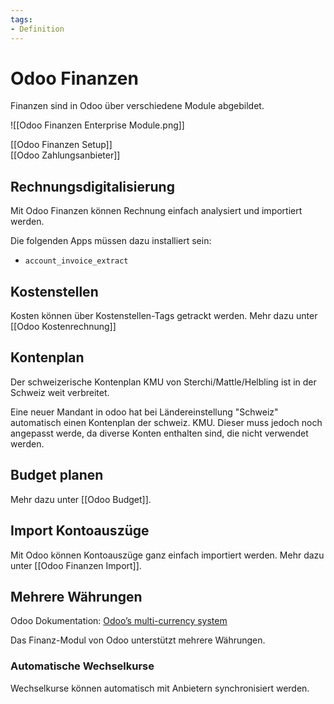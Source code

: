 ```yaml
---
tags:
- Definition
---
```

# Odoo Finanzen

Finanzen sind in Odoo über verschiedene Module abgebildet.

![[Odoo Finanzen Enterprise Module.png]]

[[Odoo Finanzen Setup]]  
[[Odoo Zahlungsanbieter]]

## Rechnungsdigitalisierung

Mit Odoo Finanzen können Rechnung einfach analysiert und importiert werden.

Die folgenden Apps müssen dazu installiert sein:
* `account_invoice_extract`

## Kostenstellen

Kosten können über Kostenstellen-Tags getrackt werden. Mehr dazu unter [[Odoo Kostenrechnung]]

## Kontenplan

Der schweizerische Kontenplan KMU von Sterchi/Mattle/Helbling ist in der Schweiz weit verbreitet.

Eine neuer Mandant in odoo hat bei Ländereinstellung "Schweiz" automatisch einen Kontenplan der schweiz. KMU. Dieser muss jedoch noch angepasst werde, da diverse Konten enthalten sind, die nicht verwendet werden.

## Budget planen

Mehr dazu unter [[Odoo Budget]].

## Import Kontoauszüge

Mit Odoo können Kontoauszüge ganz einfach importiert werden. Mehr dazu unter [[Odoo Finanzen Import]].

## Mehrere Währungen

Odoo Dokumentation: [Odoo’s multi-currency system ](https://www.odoo.com/documentation/user/13.0/accounting/others/multicurrencies/how_it_works.html)

Das Finanz-Modul von Odoo unterstützt mehrere Währungen.

### Automatische Wechselkurse

Wechselkurse können automatisch mit Anbietern synchronisiert werden.
